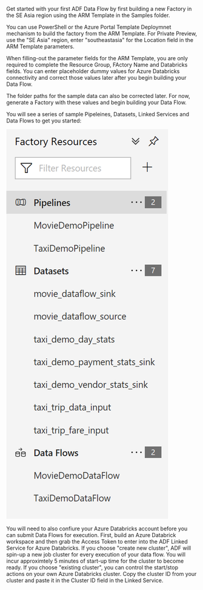Get started with your first ADF Data Flow by first building a new Factory in the SE Asia region using the ARM Template in the Samples folder.

You can use PowerShell or the Azure Portal Template Deploymnet mechanism to build the factory from the ARM Template. For Private Preview, use the "SE Asia" region, enter "southeastasia" for the Location field in the ARM Template parameters.

When filling-out the parameter fields for the ARM Template, you are only required to complete the Resource Group, FActory Name and Databricks fields. You can enter placeholder dummy values for Azure Databricks connectivity and correct those values later after you begin building your Data Flow.

The folder paths for the sample data can also be corrected later. For now, generate a Factory with these values and begin building your Data Flow.

You will see a series of sample Pipeleines, Datasets, Linked Services and Data Flows to get you started:

![Data Flow Samples](../images/template.png "Samples")



You will need to also confiure your Azure Databricks account before you can submit Data Flows for execution. First, build an Azure Databrick workspace and then grab the Access Token to enter into the ADF Linked Service for Azure Databricks. If you choose "create new cluster", ADF will spin-up a new job cluster for every execution of your data flow. You will incur approximtely 5 minutes of start-up time for the cluster to become ready. If you choose "existing cluster", you can control the start/stop actions on your own Azure Databricks cluster. Copy the cluster ID from your cluster and paste it in the Cluster ID field in the Linked Service.
